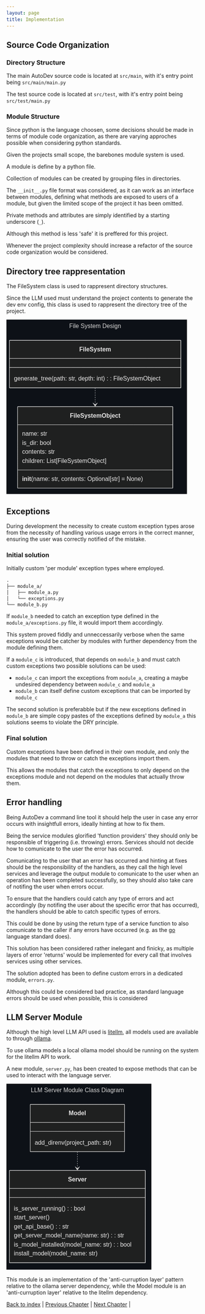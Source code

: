 ```yaml
---
layout: page
title: Implementation
---
```


## Source Code Organization

### Directory Structure

The main AutoDev source code is located at `src/main`, with it's entry point being `src/main/main.py`

The test source code is located at `src/test`, with it's entry point being `src/test/main.py`

### Module Structure

Since python is the language choosen, some decisions should be made in terms of module code organization, as there are varying approches possible when considering python standards.

Given the projects small scope, the barebones module system is used.

A module is define by a python file.

Collection of modules can be created by grouping files in directories.

The `__init__.py` file format was considered, as it can work as an interface between modules, defining what methods are exposed to users of a module, but given the limited scope of the project it has been omitted.

Private methods and attributes are simply identified by a starting underscore (`_`).

Although this method is less 'safe' it is preffered for this project.

Whenever the project complexity should increase a refactor of the source code organization would be considered.

## Directory tree rappresentation

The FileSystem class is used to rappresent directory structures.

Since the LLM used must understand the project contents to generate the dev env config, this class is used to rappresent the directory tree of the project.

![File system design](./assets/mermaid/fs_design.png)

## Exceptions

During development the necessity to create custom exception types arose from the necessity of handling various usage errors in the correct manner, ensuring the user was correctly notified of the mistake.

### Initial solution

Initially custom 'per module' exception types where employed.

<!--
generated with https://tree.nathanfriend.com/ 

module_a
    module_a.py
    exceptions.py
module_b.py
-->
```none
.
├── module_a/
│   ├── module_a.py
│   └── exceptions.py
└── module_b.py
```

If `module_b` needed to catch an exception type defined in the `module_a/exceptions.py` file, it would import them accordingly.

This system proved fiddly and unneccessarily verbose when the same exceptions would be catcher by modules with further dependency from the module defining them.

If a `module_c` is introduced, that depends on `module_b` and must catch custom exceptions two possible solutions can be used:


- `module_c` can import the exceptions from `module_a`, creating a maybe undesired dependency between `module_c` and `module_a`
- `module_b` can itself define custom exceptions that can be imported by `module_c`

The second solution is preferabble but if the new exceptions defined in `module_b` are simple copy pastes of the exceptions defined by `module_a` this solutions seems to violate the DRY principle.

### Final solution

Custom exceptions have been defined in their own module, and only the modules that need to throw or catch the exceptions import them.

This allows the modules that catch the exceptions to only depend on the exceptions module and not depend on the modules that actually throw them.

## Error handling

Being AutoDev a command line tool it should help the user in case any error occurs with insightfull errors, ideally hinting at how to fix them.

Being the service modules glorified 'function providers' they should only be responsible of triggering (i.e. throwing) errors. Services should not decide how to comunicate to the user the error has occurred.

Comunicating to the user that an error has occurred and hinting at fixes should be the responsibility of the handlers, as they call the high level services and leverage the output module to comunicate to the user when an operation has been completed successfully, so they should also take care of notifing the user when errors occur.

To ensure that the handlers could catch any type of errors and act accordingly (by notifing the user about the specific error that has occurred), the handlers should be able to catch specific types of errors.

This could be done by using the return type of a service function to also comunicate to the caller if any errors have occurred (e.g. as the [go](https://go.dev/) language standard does).

This solution has been considered rather inelegant and finicky, as multiple layers of error 'returns' would be implemented for every call that involves services using other services.

The solution adopted has been to define custom errors in a dedicated module, `errors.py`.

Although this could be considered bad practice, as standard language errors should be used when possible, this is considered

## LLM Server Module

Although the high level LLM API used is [litellm](https://www.litellm.ai/), all models used are available to through [ollama](https://ollama.com/).

To use ollama models a local ollama model should be running on the system for the litellm API to work.

A new module, `server.py`, has been created to expose methods that can be used to interact with the language server.

![llm server class diagram](./assets/mermaid/llm_server.png)

This module is an implementation of the 'anti-curruption layer' pattern relative to the ollama server dependency, while the Model module is an 'anti-curruption layer' relative to the litellm dependency.

[Back to index](./index.md) |
[Previous Chapter](./detailed-design.md) |
[Next Chapter](./testing.md) |

